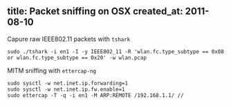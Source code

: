 title: Packet sniffing on OSX
created_at: 2011-08-10
----

Capure raw IEEE802.11 packets with `tshark`

    sudo ./tshark -i en1 -I -y IEEE802_11 -R 'wlan.fc.type_subtype == 0x08 or wlan.fc.type_subtype == 0x20' -w wlan.pcap

MITM sniffing with `ettercap-ng`

    sudo sysctl -w net.inet.ip.forwarding=1
    sudo sysctl -w net.inet.ip.fw.enable=1
    sudo ettercap -T -q -i en1 -M ARP:REMOTE /192.168.1.1/ //
